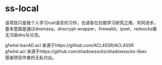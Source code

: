 # ss-local
该项目只是我个人学习rust语言的习作，也请各位仅做学习研究之用，共同进步。    
基本思路是通过dnsmasq，dnscrypt-wrapper，firewalld，ipset，redsocks做无污染dns与分流。

gfwlist-banAD.acl 来源于https://github.com/ACL4SSR/ACL4SSR    
gfwlist.acl 来源于https://github.com/shadowsocks/shadowsocks-libev    
感谢项目作者的无私付出。


